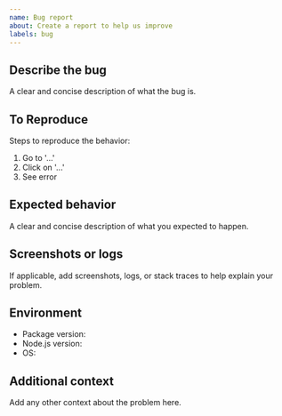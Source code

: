 ```yaml
---
name: Bug report
about: Create a report to help us improve
labels: bug
---
```


## Describe the bug
A clear and concise description of what the bug is.

## To Reproduce
Steps to reproduce the behavior:
1. Go to '...'
2. Click on '...'
3. See error

## Expected behavior
A clear and concise description of what you expected to happen.

## Screenshots or logs
If applicable, add screenshots, logs, or stack traces to help explain your problem.

## Environment
- Package version:
- Node.js version:
- OS:

## Additional context
Add any other context about the problem here.
